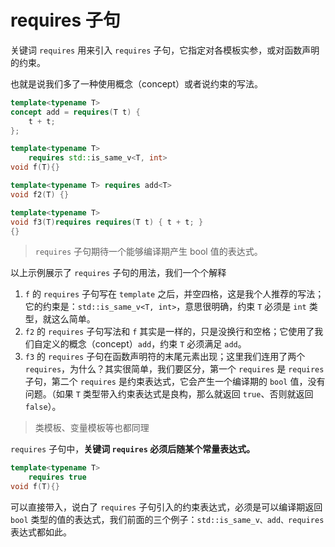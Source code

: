 # requires 子句

关键词 `requires` 用来引入 `requires` 子句，它指定对各模板实参，或对函数声明的约束。

也就是说我们多了一种使用概念（concept）或者说约束的写法。

```cpp
template<typename T>
concept add = requires(T t) {
    t + t;
};

template<typename T>
    requires std::is_same_v<T, int>
void f(T){}

template<typename T> requires add<T>
void f2(T) {}

template<typename T>
void f3(T)requires requires(T t) { t + t; }
{}
```

> `requires` 子句期待一个能够编译期产生 bool 值的表达式。

以上示例展示了 `requires` 子句的用法，我们一个个解释

1. `f` 的 `requires` 子句写在 `template` 之后，并空四格，这是我个人推荐的写法；它的约束是：`std::is_same_v<T, int>`，意思很明确，约束 `T` 必须是 `int` 类型，就这么简单。
2. `f2` 的 `requires` 子句写法和 `f` 其实是一样的，只是没换行和空格；它使用了我们自定义的概念（concept）`add`，约束 `T` 必须满足 `add`。
3. `f3` 的 `requires` 子句在函数声明符的末尾元素出现；这里我们连用了两个 `requires`，为什么？其实很简单，我们要区分，第一个 `requires` 是 `requires` 子句，第二个 `requires` 是约束表达式，它会产生一个编译期的 `bool` 值，没有问题。（如果 `T` 类型带入约束表达式是良构，那么就返回 `true`、否则就返回 `false`）。

> 类模板、变量模板等也都同理

`requires` 子句中，**关键词 `requires` 必须后随某个常量表达式。**

```cpp
template<typename T>
    requires true
void f(T){}
```

可以直接带入，说白了 `requires` 子句引入的约束表达式，必须是可以编译期返回 `bool` 类型的值的表达式，我们前面的三个例子：`std::is_same_v、add、requires` 表达式都如此。
